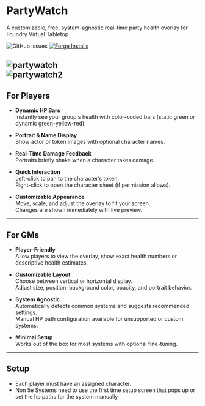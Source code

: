 # PartyWatch

A customizable, free, system-agnostic real-time party health overlay for Foundry Virtual Tabletop.

![GitHub issues](https://img.shields.io/github/issues/Handyfon/partywatch?style=for-the-badge)
[![Forge Installs](https://img.shields.io/badge/dynamic/json?label=Forge%20Installs&query=package.installs&suffix=%25&url=https%3A%2F%2Fforge-vtt.com%2Fapi%2Fbazaar%2Fpackage%2Fpartywatch&colorB=006400&style=for-the-badge)](https://forge-vtt.com/bazaar#package=partywatch) 

![partywatch](https://github.com/user-attachments/assets/395b2cef-d9d4-4104-ba0f-afcca2ce94ab)
<br>
![partywatch2](https://github.com/user-attachments/assets/76762fee-f1e2-46f5-b50f-d3bc3a556ecc)
---


## For Players

- **Dynamic HP Bars**  
  Instantly see your group's health with color-coded bars (static green or dynamic green-yellow-red).

- **Portrait & Name Display**  
  Show actor or token images with optional character names.

- **Real-Time Damage Feedback**  
  Portraits briefly shake when a character takes damage.

- **Quick Interaction**  
  Left-click to pan to the character’s token.  
  Right-click to open the character sheet (if permission allows).

- **Customizable Appearance**  
  Move, scale, and adjust the overlay to fit your screen.  
  Changes are shown immediately with live preview.

---

## For GMs

- **Player-Friendly**  
  Allow players to view the overlay, show exact health numbers or descriptive health estimates.

- **Customizable Layout**  
  Choose between vertical or horizontal display.  
  Adjust size, position, background color, opacity, and portrait behavior.

- **System Agnostic**  
  Automatically detects common systems and suggests recommended settings.  
  Manual HP path configuration available for unsupported or custom systems.

- **Minimal Setup**  
  Works out of the box for most systems with optional fine-tuning.

---

## Setup

- Each player must have an assigned character.
- Non 5e Systems need to use the first time setup screen that pops up or set the hp paths for the system manually
